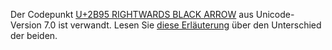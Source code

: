 Der Codepunkt [U+2B95 RIGHTWARDS BLACK ARROW](/U+2B95) aus Unicode-Version 7.0
ist verwandt. Lesen Sie [diese Erläuterung](https://unicode.org/mail-arch/unicode-ml/y2015-m05/0272.html)
über den Unterschied der beiden.
